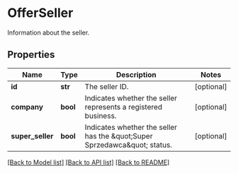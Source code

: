 # OfferSeller

Information about the seller.
## Properties
Name | Type | Description | Notes
------------ | ------------- | ------------- | -------------
**id** | **str** | The seller ID. | [optional] 
**company** | **bool** | Indicates whether the seller represents a registered business. | [optional] 
**super_seller** | **bool** | Indicates whether the seller has the \&quot;Super Sprzedawca\&quot; status. | [optional] 

[[Back to Model list]](../README.md#documentation-for-models) [[Back to API list]](../README.md#documentation-for-api-endpoints) [[Back to README]](../README.md)


